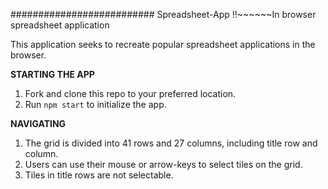 ########################## Spreadsheet-App
!!~~~~~~In browser spreadsheet application

This application seeks to recreate popular spreadsheet applications in the browser.


**STARTING THE APP**
1. Fork and clone this repo to your preferred location.
2. Run ```npm start``` to initialize the app.


**NAVIGATING**
1. The grid is divided into 41 rows and 27 columns, including title row and column.
2. Users can use their mouse or arrow-keys to select tiles on the grid.
3. Tiles in title rows are not selectable.
